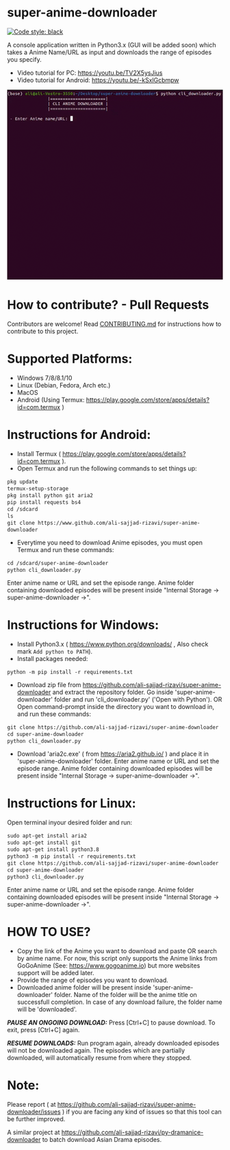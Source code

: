 # super-anime-downloader
[![Code style: black](https://img.shields.io/badge/code%20style-black-000000.svg)](https://github.com/psf/black)

A console application written in Python3.x (GUI will be added soon) which takes a Anime Name/URL as input and downloads the range of episodes you specify.
- Video tutorial for PC: https://youtu.be/TV2X5ysJius
- Video tutorial for Android: https://youtu.be/-kSxlGcbmpw

![](sample-run.gif)

# How to contribute? - Pull Requests

Contributors are welcome! Read [CONTRIBUTING.md](https://github.com/ali-sajjad-rizavi/super-anime-downloader/blob/master/CONTRIBUTING.md) for instructions how to contribute to this project.

# Supported Platforms:
- Windows 7/8/8.1/10
- Linux (Debian, Fedora, Arch etc.)
- MacOS
- Android (Using Termux: https://play.google.com/store/apps/details?id=com.termux )

# Instructions for Android:
- Install Termux ( https://play.google.com/store/apps/details?id=com.termux ).
- Open Termux and run the following commands to set things up:
```
pkg update
termux-setup-storage
pkg install python git aria2
pip install requests bs4
cd /sdcard
ls
git clone https://www.github.com/ali-sajjad-rizavi/super-anime-downloader
```
- Everytime you need to download Anime episodes, you must open Termux and run these commands:
```
cd /sdcard/super-anime-downloader
python cli_downloader.py
```
Enter anime name or URL and set the episode range. Anime folder containing downloaded episodes
will be present inside "Internal Storage -> super-anime-downloader ->".

# Instructions for Windows:
- Install Python3.x ( https://www.python.org/downloads/ , Also check mark `Add python to PATH`).
- Install packages needed:
```
python -m pip install -r requirements.txt
```
- Download zip file from https://github.com/ali-sajjad-rizavi/super-anime-downloader and extract the repository folder.
Go inside 'super-anime-downloader' folder and run 'cli_downloader.py' ('Open with Python').
OR
Open command-prompt inside the directory you want to download in, and run these commands:
```
git clone https://github.com/ali-sajjad-rizavi/super-anime-downloader
cd super-anime-downloader
python cli_downloader.py
```
- Download 'aria2c.exe' ( from https://aria2.github.io/ ) and place it in 'super-anime-downloader' folder.
Enter anime name or URL and set the episode range. Anime folder containing downloaded episodes
will be present inside "Internal Storage -> super-anime-downloader ->".

# Instructions for Linux:
Open terminal inyour desired folder and run:
```
sudo apt-get install aria2
sudo apt-get install git
sudo apt-get install python3.8
python3 -m pip install -r requirements.txt
git clone https://github.com/ali-sajjad-rizavi/super-anime-downloader
cd super-anime-downloader
python3 cli_downloader.py
```
Enter anime name or URL and set the episode range. Anime folder containing downloaded episodes
will be present inside "Internal Storage -> super-anime-downloader ->".

# HOW TO USE?
- Copy the link of the Anime you want to download and paste OR search by anime name. For now, this script only supports
the Anime links from GoGoAnime (See: https://www.gogoanime.io) but more websites support
will be added later.
- Provide the range of episodes you want to download.
- Downloaded anime folder will be present inside 'super-anime-downloader' folder.
Name of the folder will be the anime title on successfull completion. In case of any download failure, the folder name
will be 'downloaded'.

***PAUSE AN ONGOING DOWNLOAD:***
Press [Ctrl+C] to pause download. To exit, press [Ctrl+C] again.

***RESUME DOWNLOADS:***
Run program again, already downloaded episodes will not be downloaded again.
The episodes which are partially downloaded, will automatically resume from where they stopped.

# Note:
Please report ( at https://github.com/ali-sajjad-rizavi/super-anime-downloader/issues ) if you are facing any kind of issues
so that this tool can be further improved.

A similar project at https://github.com/ali-sajjad-rizavi/py-dramanice-downloader to batch download Asian Drama episodes.
